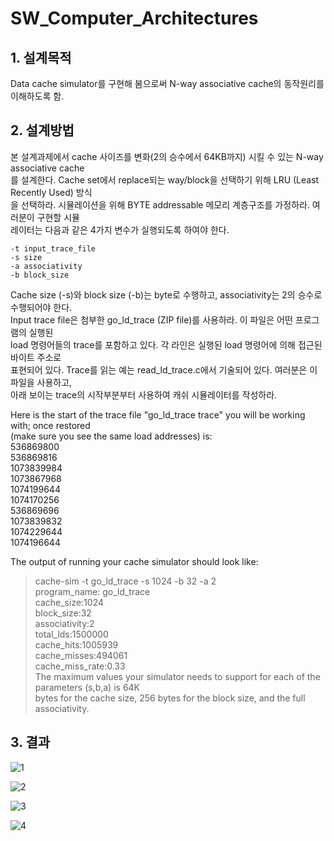 # SW_Computer_Architectures

## 1. 설계목적
Data cache simulator를 구현해 봄으로써 N-way associative cache의 동작원리를 이해하도록 함.

## 2. 설계방법
본 설계과제에서 cache 사이즈를 변화(2의 승수에서 64KB까지) 시킬 수 있는 N-way associative cache  
를 설계한다. Cache set에서 replace되는 way/block을 선택하기 위해 LRU (Least Recently Used) 방식  
을 선택하라. 시뮬레이션을 위해 BYTE addressable 메모리 계층구조를 가정하라. 여러분이 구현할 시뮬  
레이터는 다음과 같은 4가지 변수가 실행되도록 하여야 한다.  

```
-t input_trace_file
-s size
-a associativity
-b block_size
```

Cache size (-s)와 block size (-b)는 byte로 수행하고, associativity는 2의 승수로 수행되어야 한다.  
Input trace file은 첨부한 go_ld_trace (ZIP file)를 사용하라. 이 파일은 어떤 프로그램의 실행된  
load 명령어들의 trace를 포함하고 있다. 각 라인은 실행된 load 명령어에 의해 접근된 바이트 주소로  
표현되어 있다. Trace를 읽는 예는 read_ld_trace.c에서 기술되어 있다. 여러분은 이 파일을 사용하고,  
아래 보이는 trace의 시작부분부터 사용하여 캐쉬 시뮬레이터를 작성하라.  

Here is the start of the trace file "go_ld_trace trace" you will be working with; once restored  
(make sure you see the same load addresses) is:  
536869800  
536869816  
1073839984  
1073867968  
1074199644  
1074170256  
536869696  
1073839832  
1074229644  
1074196644  

The output of running your cache simulator should look like:  
>cache-sim -t go_ld_trace -s 1024 -b 32 -a 2  
program_name: go_ld_trace  
cache_size:1024  
block_size:32  
associativity:2  
total_lds:1500000  
cache_hits:1005939  
cache_misses:494061  
cache_miss_rate:0.33  
The maximum values your simulator needs to support for each of the parameters (s,b,a) is 64K  
bytes for the cache size, 256 bytes for the block size, and the full associativity.  

## 3. 결과
![1](https://user-images.githubusercontent.com/58457978/70210572-5baf0d00-1776-11ea-8e28-b82a1c8a881c.png)

![2](https://user-images.githubusercontent.com/58457978/70210573-5baf0d00-1776-11ea-97fc-8716d62182ee.png)

![3](https://user-images.githubusercontent.com/58457978/70210570-5b167680-1776-11ea-974a-22d5213bc576.png)

![4](https://user-images.githubusercontent.com/58457978/70210571-5baf0d00-1776-11ea-836e-e229eca1c957.png)

